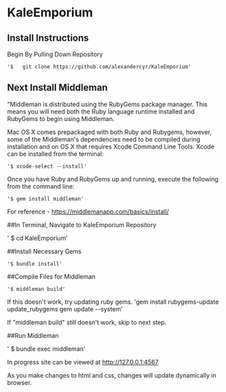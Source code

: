 # KaleEmporium

## Install Instructions

Begin By Pulling Down Repository
    
    '$   git clone https://github.com/alexandercyr/KaleEmporium'

## Next Install Middleman
"Middleman is distributed using the RubyGems package manager. This means you will need both the Ruby language runtime installed and RubyGems to begin using Middleman.

Mac OS X comes prepackaged with both Ruby and Rubygems, however, some of the Middleman's dependencies need to be compiled during installation and on OS X that requires Xcode Command Line Tools. Xcode can be installed from the terminal:

    '$ xcode-select --install'
Once you have Ruby and RubyGems up and running, execute the following from the command line:

    '$ gem install middleman'
    
For reference - https://middlemanapp.com/basics/install/

##In Terminal, Navigate to KaleEmporium Repository

   ' $ cd KaleEmporium'
    
##Install Necessary Gems

    '$ bundle install'
    
##Compile Files for Middleman

    '$ middleman build'

If this doesn't work, try updating ruby gems.
'gem install rubygems-update
update_rubygems
gem update --system'

If "middleman build" still doesn't work, skip to next step.
    
##Run Middleman

   ' $ bundle exec middleman'
    
In progress site can be viewed at http://127.0.0.1:4567

As you make changes to html and css, changes will update dynamically in browser.
